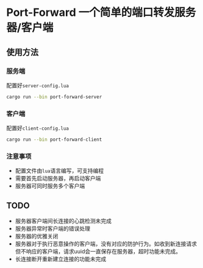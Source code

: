 # Port-Forward 一个简单的端口转发服务器/客户端

## 使用方法

### 服务端

配置好`server-config.lua`

```bash
cargo run --bin port-forward-server
```

### 客户端

配置好`client-config.lua`

```bash
cargo run --bin port-forward-client
```

### 注意事项

* 配置文件由`lua`语言编写，可支持编程
* 需要首先启动服务器，再启动客户端
* 服务器可同时服务多个客户端

## TODO

* 服务器客户端间长连接的心跳检测未完成
* 服务器异常时客户端的错误处理
* 服务器的优雅关闭
* 服务器对于执行恶意操作的客户端，没有对应的防护行为。如收到新连接请求但不响应的客户端，请求uuid会一直保存在服务器，超时功能未完成。
* 长连接断开重新建立连接的功能未完成
